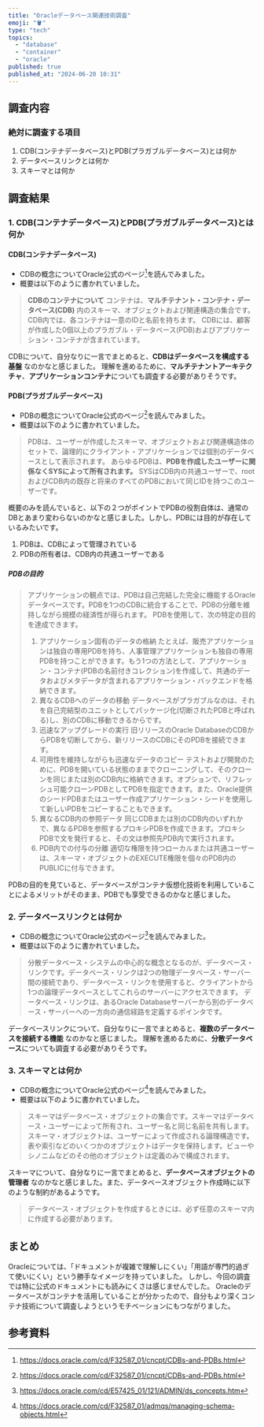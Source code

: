 ```yaml
---
title: "Oracleデータベース関連技術調査"
emoji: "🪣"
type: "tech"
topics:
  - "database"
  - "container"
  - "oracle"
published: true
published_at: "2024-06-20 10:31"
---
```


## 調査内容

### 絶対に調査する項目
1. CDB(コンテナデータベース)とPDB(プラガブルデータベース)とは何か
2. データベースリンクとは何か
3. スキーマとは何か

## 調査結果
### 1. CDB(コンテナデータベース)とPDB(プラガブルデータベース)とは何か
#### CDB(コンテナデータベース)
- CDBの概念についてOracle公式のページ[^1]を読んでみました。
- 概要は以下のように書かれていました。

> **CDBのコンテナについて**
> コンテナは、**マルチテナント・コンテナ・データベース(CDB)** 内のスキーマ、オブジェクトおよび関連構造の集合です。CDB内では、各コンテナは一意のIDと名前を持ちます。
> CDBには、顧客が作成した0個以上のプラガブル・データベース(PDB)およびアプリケーション・コンテナが含まれています。

CDBについて、自分なりに一言でまとめると、**CDBはデータベースを構成する基盤** なのかなと感じました。
理解を進めるために、**マルチテナントアーキテクチャ**、**アプリケーションコンテナ**についても調査する必要がありそうです。

#### PDB(プラガブルデータベース)
- PDBの概念についてOracle公式のページ[^1]を読んでみました。
- 概要は以下のように書かれていました。

> PDBは、ユーザーが作成したスキーマ、オブジェクトおよび関連構造体のセットで、論理的にクライアント・アプリケーションでは個別のデータベースとして表示されます。
> あらゆるPDBは、**PDBを作成したユーザーに関係なくSYSによって所有されます。** SYSはCDB内の共通ユーザーで、rootおよびCDB内の既存と将来のすべてのPDBにおいて同じIDを持つこのユーザーです。

概要のみを読んでいると、以下の２つがポイントでPDBの役割自体は、通常のDBとあまり変わらないのかなと感じました。しかし、PDBには目的が存在しているみたいです。
1. PDBは、CDBによって管理されている
2. PDBの所有者は、CDB内の共通ユーザーである

##### PDBの目的
> アプリケーションの観点では、PDBは自己完結した完全に機能するOracleデータベースです。PDBを1つのCDBに統合することで、PDBの分離を維持しながら規模の経済性が得られます。
> PDBを使用して、次の特定の目的を達成できます。
> 1. アプリケーション固有のデータの格納
> たとえば、販売アプリケーションは独自の専用PDBを持ち、人事管理アプリケーションも独自の専用PDBを持つことができます。もう1つの方法として、アプリケーション・コンテナ(PDBの名前付きコレクション)を作成して、共通のデータおよびメタデータが含まれるアプリケーション・バックエンドを格納できます。
> 2. 異なるCDBへのデータの移動
> データベースがプラガブルなのは、それを自己完結型のユニットとしてパッケージ化(切断されたPDBと呼ばれる)し、別のCDBに移動できるからです。
> 3. 迅速なアップグレードの実行
> 旧リリースのOracle DatabaseのCDBからPDBを切断してから、新リリースのCDBにそのPDBを接続できます。
> 4. 可用性を維持しながらも迅速なデータのコピー
> テストおよび開発のために、PDBを開いている状態のままでクローニングして、そのクローンを同じまたは別のCDB内に格納できます。オプションで、リフレッシュ可能クローンPDBとしてPDBを指定できます。また、Oracle提供のシードPDBまたはユーザー作成アプリケーション・シードを使用して新しいPDBをコピーすることもできます。
> 5. 異なるCDB内の参照データ
> 同じCDBまたは別のCDB内のいずれかで、異なるPDBを参照するプロキシPDBを作成できます。プロキシPDBで文を発行すると、その文は参照先PDB内で実行されます。
> 6. PDB内での付与の分離
> 適切な権限を持つローカルまたは共通ユーザーは、スキーマ・オブジェクトのEXECUTE権限を個々のPDB内のPUBLICに付与できます。

PDBの目的を見ていると、データベースがコンテナ仮想化技術を利用していることによるメリットがそのまま、PDBでも享受できるのかなと感じました。

### 2. データベースリンクとは何か
- CDBの概念についてOracle公式のページ[^2]を読んでみました。
- 概要は以下のように書かれていました。

> 分散データベース・システムの中心的な概念となるのが、データベース・リンクです。データベース・リンクは2つの物理データベース・サーバー間の接続であり、データベース・リンクを使用すると、クライアントから1つの論理データベースとしてこれらのサーバーにアクセスできます。
> データベース・リンクは、あるOracle Databaseサーバーから別のデータベース・サーバーへの一方向の通信経路を定義するポインタです。

データベースリンクについて、自分なりに一言でまとめると、**複数のデータベースを接続する機能** なのかなと感じました。
理解を進めるために、**分散データベース**についても調査する必要がありそうです。

### 3. スキーマとは何か
- CDBの概念についてOracle公式のページ[^3]を読んでみました。
- 概要は以下のように書かれていました。

> スキーマはデータベース・オブジェクトの集合です。スキーマはデータベース・ユーザーによって所有され、ユーザー名と同じ名前を共有します。スキーマ・オブジェクトは、ユーザーによって作成される論理構造です。表や索引などのいくつかのオブジェクトはデータを保持します。ビューやシノニムなどのその他のオブジェクトは定義のみで構成されます。

スキーマについて、自分なりに一言でまとめると、**データベースオブジェクトの管理者** なのかなと感じました。また、データベースオブジェクト作成時に以下のような制約があるようです。
> データベース・オブジェクトを作成するときには、必ず任意のスキーマ内に作成する必要があります。

## まとめ
Oracleについては、「ドキュメントが複雑で理解しにくい」「用語が専門的過ぎて使いにくい」という勝手なイメージを持っていました。
しかし、今回の調査では特に公式のドキュメントにも読みにくさは感じませんでした。
Oracleのデータベースがコンテナを活用していることが分かったので、自分もより深くコンテナ技術について調査しようというモチベーションにもつながりました。

## 参考資料
[^1]: https://docs.oracle.com/cd/F32587_01/cncpt/CDBs-and-PDBs.html
[^2]: https://docs.oracle.com/cd/E57425_01/121/ADMIN/ds_concepts.htm
[^3]: https://docs.oracle.com/cd/F32587_01/admqs/managing-schema-objects.html
    
